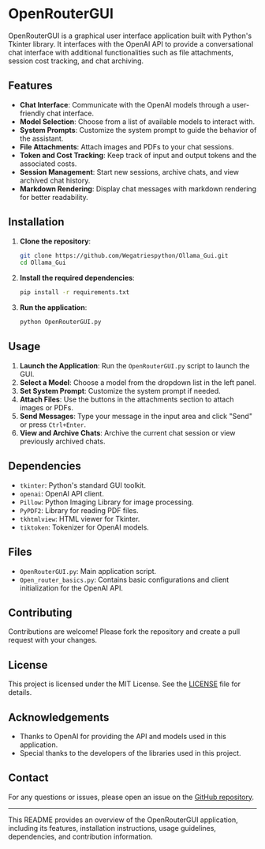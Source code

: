 # OpenRouterGUI

OpenRouterGUI is a graphical user interface application built with Python's Tkinter library. It interfaces with the OpenAI API to provide a conversational chat interface with additional functionalities such as file attachments, session cost tracking, and chat archiving.

## Features

- **Chat Interface**: Communicate with the OpenAI models through a user-friendly chat interface.
- **Model Selection**: Choose from a list of available models to interact with.
- **System Prompts**: Customize the system prompt to guide the behavior of the assistant.
- **File Attachments**: Attach images and PDFs to your chat sessions.
- **Token and Cost Tracking**: Keep track of input and output tokens and the associated costs.
- **Session Management**: Start new sessions, archive chats, and view archived chat history.
- **Markdown Rendering**: Display chat messages with markdown rendering for better readability.

## Installation

1. **Clone the repository**:
   ```bash
   git clone https://github.com/Wegatriespython/Ollama_Gui.git
   cd Ollama_Gui
   ```

2. **Install the required dependencies**:
   ```bash
   pip install -r requirements.txt
   ```

3. **Run the application**:
   ```bash
   python OpenRouterGUI.py
   ```

## Usage

1. **Launch the Application**: Run the `OpenRouterGUI.py` script to launch the GUI.
2. **Select a Model**: Choose a model from the dropdown list in the left panel.
3. **Set System Prompt**: Customize the system prompt if needed.
4. **Attach Files**: Use the buttons in the attachments section to attach images or PDFs.
5. **Send Messages**: Type your message in the input area and click "Send" or press `Ctrl+Enter`.
6. **View and Archive Chats**: Archive the current chat session or view previously archived chats.

## Dependencies

- `tkinter`: Python's standard GUI toolkit.
- `openai`: OpenAI API client.
- `Pillow`: Python Imaging Library for image processing.
- `PyPDF2`: Library for reading PDF files.
- `tkhtmlview`: HTML viewer for Tkinter.
- `tiktoken`: Tokenizer for OpenAI models.

## Files

- `OpenRouterGUI.py`: Main application script.
- `Open_router_basics.py`: Contains basic configurations and client initialization for the OpenAI API.

## Contributing

Contributions are welcome! Please fork the repository and create a pull request with your changes.

## License

This project is licensed under the MIT License. See the [LICENSE](LICENSE) file for details.

## Acknowledgements

- Thanks to OpenAI for providing the API and models used in this application.
- Special thanks to the developers of the libraries used in this project.

## Contact

For any questions or issues, please open an issue on the [GitHub repository](https://github.com/Wegatriespython/Ollama_Gui).

---

This README provides an overview of the OpenRouterGUI application, including its features, installation instructions, usage guidelines, dependencies, and contribution information.
